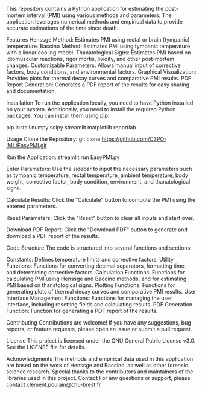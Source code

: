 This repository contains a Python application for estimating the post-mortem interval (PMI) using various methods and parameters. 
The application leverages numerical methods and empirical data to provide accurate estimations of the time since death.

Features
Henssge Method: Estimates PMI using rectal or brain (tympanic) temperature.
Baccino Method: Estimates PMI using tympanic temperature with a linear cooling model.
Thanatological Signs: Estimates PMI based on idiomuscular reactions, rigor mortis, lividity, and other post-mortem changes.
Customizable Parameters: Allows manual input of corrective factors, body conditions, and environmental factors.
Graphical Visualization: Provides plots for thermal decay curves and comparative PMI results.
PDF Report Generation: Generates a PDF report of the results for easy sharing and documentation.

Installation
To run the application locally, you need to have Python installed on your system. Additionally, you need to install the required Python packages. You can install them using pip:

pip install numpy scipy streamlit matplotlib reportlab

Usage
Clone the Repository:
git clone https://github.com/C3PO-IML/EasyPMI.git

Run the Application:
streamlit run EasyPMI.py

Enter Parameters: Use the sidebar to input the necessary parameters such as tympanic temperature, rectal temperature, ambient temperature, body weight, corrective factor, body condition, environment, and thanatological signs.

Calculate Results: Click the "Calculate" button to compute the PMI using the entered parameters.

Reset Parameters: Click the "Reset" button to clear all inputs and start over.

Download PDF Report: Click the "Download PDF" button to generate and download a PDF report of the results.

Code Structure
The code is structured into several functions and sections:

Constants: Defines temperature limits and corrective factors.
Utility Functions: Functions for converting decimal separators, formatting time, and determining corrective factors.
Calculation Functions: Functions for calculating PMI using Henssge and Baccino methods, and for estimating PMI based on thanatological signs.
Plotting Functions: Functions for generating plots of thermal decay curves and comparative PMI results.
User Interface Management Functions: Functions for managing the user interface, including resetting fields and calculating results.
PDF Generation Function: Function for generating a PDF report of the results.

Contributing
Contributions are welcome! If you have any suggestions, bug reports, or feature requests, please open an issue or submit a pull request.

License
This project is licensed under the GNU General Public License v3.0. See the LICENSE file for details.

Acknowledgments
The methods and empirical data used in this application are based on the work of Henssge and Baccino, as well as other forensic science research.
Special thanks to the contributors and maintainers of the libraries used in this project.
Contact
For any questions or support, please contact clement.poulain@chu-brest.fr
